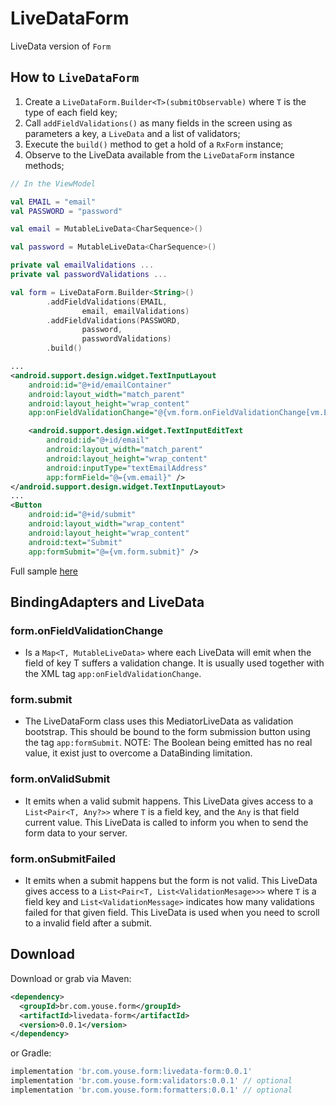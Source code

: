 LiveDataForm
========

LiveData version of `Form`

How to `LiveDataForm`
--------
1) Create a `LiveDataForm.Builder<T>(submitObservable)` where `T` is the type of each field key;
2) Call `addFieldValidations()` as many fields in the screen using as parameters a key, a `LiveData` and a list of validators;
3) Execute the `build()` method to get a hold of a `RxForm` instance;
4) Observe to the LiveData available from the `LiveDataForm` instance methods;


``` kotlin
// In the ViewModel

val EMAIL = "email"
val PASSWORD = "password"

val email = MutableLiveData<CharSequence>()

val password = MutableLiveData<CharSequence>()

private val emailValidations ...
private val passwordValidations ...

val form = LiveDataForm.Builder<String>()
        .addFieldValidations(EMAIL,
                email, emailValidations)
        .addFieldValidations(PASSWORD,
                password,
                passwordValidations)
        .build()
```
```xml
...
<android.support.design.widget.TextInputLayout
    android:id="@+id/emailContainer"
    android:layout_width="match_parent"
    android:layout_height="wrap_content"
    app:onFieldValidationChange="@{vm.form.onFieldValidationChange[vm.EMAIL]}">

    <android.support.design.widget.TextInputEditText
        android:id="@+id/email"
        android:layout_width="match_parent"
        android:layout_height="wrap_content"
        android:inputType="textEmailAddress"
        app:formField="@={vm.email}" />
</android.support.design.widget.TextInputLayout>
...
<Button
    android:id="@+id/submit"
    android:layout_width="wrap_content"
    android:layout_height="wrap_content"
    android:text="Submit"
    app:formSubmit="@={vm.form.submit}" />
```

Full sample [here](https://github.com/youse-seguradora/form/blob/master/app/src/main/kotlin/br/com/youse/forms/livedata/LiveDataLoginActivity.kt)

BindingAdapters and LiveData
--------

### form.onFieldValidationChange
 - Is a `Map<T, MutableLiveData>` where each LiveData will emit when the field of key T suffers a validation change.
 It is usually used together with the XML tag `app:onFieldValidationChange`.

### form.submit
 - The LiveDataForm class uses this MediatorLiveData as validation bootstrap. This should be bound to the form submission button
 using the tag `app:formSubmit`. NOTE: The Boolean being emitted has no real value, it exist just to overcome a DataBinding limitation.

### form.onValidSubmit
 - It emits when a valid submit happens. This LiveData gives access to a `List<Pair<T, Any?>>` where `T` is a field key, and the `Any` is that field current value.
 This LiveData is called to inform you when to send the form data to your server.

### form.onSubmitFailed
 - It emits when a submit happens but the form is not valid. This LiveData gives access to a `List<Pair<T, List<ValidationMesage>>>` where `T` is a field key and `List<ValidationMessage>` indicates how many validations failed for that given field.
 This LiveData is used when you need to scroll to a invalid field after a submit.

Download
--------

Download or grab via Maven:
```xml
<dependency>
  <groupId>br.com.youse.form</groupId>
  <artifactId>livedata-form</artifactId>
  <version>0.0.1</version>
</dependency>
```
or Gradle:
```groovy
implementation 'br.com.youse.form:livedata-form:0.0.1'
implementation 'br.com.youse.form:validators:0.0.1' // optional
implementation 'br.com.youse.form:formatters:0.0.1' // optional
```


